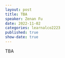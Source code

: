 ```yaml
---
layout: post
title: TBA
speaker: Zenan Fu
date: 2022-11-02
categories: learnalco2223
published: true
show-date: true
---
```

TBA